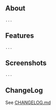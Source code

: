 ## About
`...`

## Features
`...`

## Screenshots
`...`

## ChangeLog
See [CHANGELOG.md](CHANGELOG.md)
